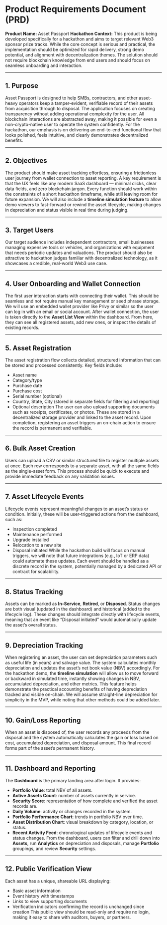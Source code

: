 # **Product Requirements Document (PRD)**

**Product Name:** Asset Passport
**Hackathon Context:** This product is being developed specifically for a hackathon and aims to target relevant Web3 sponsor prize tracks. While the core concept is serious and practical, the implementation should be optimized for rapid delivery, strong demo potential, and alignment with decentralization themes. The solution should not require blockchain knowledge from end users and should focus on seamless onboarding and interaction.

---

## **1. Purpose**

Asset Passport is designed to help SMBs, contractors, and other asset-heavy operators keep a tamper-evident, verifiable record of their assets from acquisition through to disposal. The application focuses on creating transparency without adding operational complexity for the user. All blockchain interactions are abstracted away, making it possible for even a non-crypto-native user to operate the system confidently. For the hackathon, our emphasis is on delivering an end-to-end functional flow that looks polished, feels intuitive, and clearly demonstrates decentralized benefits.

---

## **2. Objectives**

The product should make asset tracking effortless, ensuring a frictionless user journey from wallet connection to asset reporting. A key requirement is that the UX feels like any modern SaaS dashboard — minimal clicks, clear data fields, and zero blockchain jargon. Every function should work within the constraints of a short hackathon timeframe, while still leaving room for future expansion. We will also include a **timeline simulation feature** to allow demo viewers to fast-forward or rewind the asset lifecycle, making changes in depreciation and status visible in real time during judging.

---

## **3. Target Users**

Our target audience includes independent contractors, small businesses managing expensive tools or vehicles, and organizations with equipment that needs periodic updates and valuations. The product should also be attractive to hackathon judges familiar with decentralized technology, as it showcases a credible, real-world Web3 use case.

---

## **4. User Onboarding and Wallet Connection**

The first user interaction starts with connecting their wallet. This should be seamless and not require manual key management or seed phrase storage. We will use an embedded wallet provider like Privy or similar so the user can log in with an email or social account. After wallet connection, the user is taken directly to the **Asset List View** within the dashboard. From here, they can see all registered assets, add new ones, or inspect the details of existing records.

---

## **5. Asset Registration**

The asset registration flow collects detailed, structured information that can be stored and processed consistently. Key fields include:

* Asset name
* Category/type
* Purchase date
* Purchase cost
* Serial number (optional)
* Country, State, City (stored in separate fields for filtering and reporting)
* Optional description
  The user can also upload supporting documents such as receipts, certificates, or photos. These are stored in a decentralized storage provider and linked to the asset record. Upon completion, registering an asset triggers an on-chain action to ensure the record is permanent and verifiable.

---

## **6. Bulk Asset Creation**

Users can upload a CSV or similar structured file to register multiple assets at once. Each row corresponds to a separate asset, with all the same fields as the single-asset form. This process should be quick to execute and provide immediate feedback on any validation issues.

---

## **7. Asset Lifecycle Events**

Lifecycle events represent meaningful changes to an asset’s status or condition. Initially, these will be user-triggered actions from the dashboard, such as:

* Inspection completed
* Maintenance performed
* Upgrade installed
* Relocation to a new site
* Disposal initiated
  While the hackathon build will focus on manual triggers, we will note that future integrations (e.g., IoT or ERP data) could automate these updates. Each event should be handled as a discrete record in the system, potentially managed by a dedicated API or contract for scalability.

---

## **8. Status Tracking**

Assets can be marked as **In-Service**, **Retired**, or **Disposed**. Status changes are both visual (updated in the dashboard) and historical (added to the lifecycle log). These changes should integrate directly with lifecycle events, meaning that an event like “Disposal initiated” would automatically update the asset’s overall status.

---

## **9. Depreciation Tracking**

When registering an asset, the user can set depreciation parameters such as useful life (in years) and salvage value. The system calculates monthly depreciation and updates the asset’s net book value (NBV) accordingly.
For the hackathon demo, the **timeline simulation** will allow us to move forward or backward in simulated time, instantly showing changes in NBV, accumulated depreciation, and other metrics. This feature helps demonstrate the practical accounting benefits of having depreciation tracked and visible on-chain.
We will assume straight-line depreciation for simplicity in the MVP, while noting that other methods could be added later.

---

## **10. Gain/Loss Reporting**

When an asset is disposed of, the user records any proceeds from the disposal and the system automatically calculates the gain or loss based on cost, accumulated depreciation, and disposal amount. This final record forms part of the asset’s permanent history.

---

## **11. Dashboard and Reporting**

The **Dashboard** is the primary landing area after login. It provides:

* **Portfolio Value**: total NBV of all assets.
* **Active Assets Count**: number of assets currently in service.
* **Security Score**: representation of how complete and verified the asset records are.
* **Daily Volume**: activity or changes recorded in the system.
* **Portfolio Performance Chart**: trends in portfolio NBV over time.
* **Asset Distribution Chart**: visual breakdown by category, location, or status.
* **Recent Activity Feed**: chronological updates of lifecycle events and status changes.
  From the dashboard, users can filter and drill down into **Assets**, run **Analytics** on depreciation and disposals, manage **Portfolio** groupings, and review **Security** settings.

---

## **12. Public Verification View**

Each asset has a unique, shareable URL displaying:

* Basic asset information
* Event history with timestamps
* Links to view supporting documents
* Verification indicators confirming the record is unchanged since creation
  This public view should be read-only and require no login, making it easy to share with auditors, buyers, or partners.